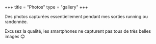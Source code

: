 +++
title = "Photos"
type = "gallery"
+++

Des photos capturées essentiellement pendant mes sorties running ou randonnée.

Excusez la qualité, les smartphones ne capturent pas tous de très belles images 😊
